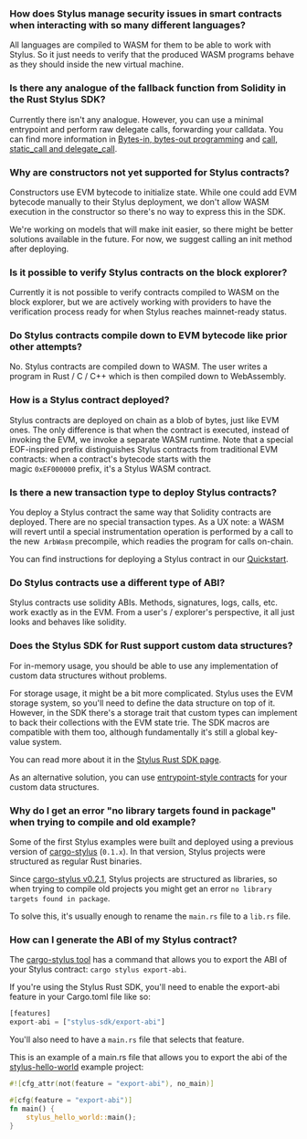 ### How does Stylus manage security issues in smart contracts when interacting with so many different languages?
<p>All languages are compiled to WASM for them to be able to work with Stylus. So it just needs to verify that the produced WASM programs behave as they should inside the new virtual machine.</p>

<p></p>


### Is there any analogue of the fallback function from Solidity in the Rust Stylus SDK?
<p>Currently there isn't any analogue. However, you can use a minimal entrypoint and perform raw delegate calls, forwarding your calldata. You can find more information in <a href="https://docs.arbitrum.io/stylus/reference/rust-sdk-guide#bytes-in-bytes-out-programming">Bytes-in, bytes-out programming</a> and <a href="https://docs.arbitrum.io/stylus/reference/rust-sdk-guide#call-static_call-and-delegate_call">call, static_call and delegate_call</a>.</p>

<p></p>


### Why are constructors not yet supported for Stylus contracts?
<p>Constructors use EVM bytecode to initialize state. While one could add EVM bytecode manually to their Stylus deployment, we don't allow WASM execution in the constructor so there's no way to express this in the SDK.</p>

<p>We're working on models that will make init easier, so there might be better solutions available in the future. For now, we suggest calling an init method after deploying.</p>

<p></p>


### Is it possible to verify Stylus contracts on the block explorer?
<p>Currently it is not possible to verify contracts compiled to WASM on the block explorer, but we are actively working with providers to have the verification process ready for when Stylus reaches mainnet-ready status.</p>

<p></p>


### Do Stylus contracts compile down to EVM bytecode like prior other attempts?
<p>No. Stylus contracts are compiled down to WASM. The user writes a program in Rust / C / C++ which is then compiled down to WebAssembly.</p>

<p></p>


### How is a Stylus contract deployed?
<p>Stylus contracts are deployed on chain as a blob of bytes, just like EVM ones. The only difference is that when the contract is executed, instead of invoking the EVM, we invoke a separate WASM runtime. Note that a special EOF-inspired prefix distinguishes Stylus contracts from traditional EVM contracts: when a contract's bytecode starts with the magic <code>0xEF000000</code> prefix, it's a Stylus WASM contract.</p>

<p></p>


### Is there a new transaction type to deploy Stylus contracts?
<p>You deploy a Stylus contract the same way that Solidity contracts are deployed. There are no special transaction types. As a UX note: a WASM will revert until a special instrumentation operation is performed by a call to the new  <code>ArbWasm</code> precompile, which readies the program for calls on-chain.</p>

<p>You can find instructions for deploying a Stylus contract in our <a href="https://docs.arbitrum.io/stylus/stylus-quickstart#checking-your-stylus-project-is-valid">Quickstart</a>.</p>


### Do Stylus contracts use a different type of ABI?
<p>Stylus contracts use solidity ABIs. Methods, signatures, logs, calls, etc. work exactly as in the EVM. From a user's / explorer's perspective, it all just looks and behaves like solidity.</p>

<p></p>


### Does the Stylus SDK for Rust support custom data structures?
<p>For in-memory usage, you should be able to use any implementation of custom data structures without problems.</p>

<p>For storage usage, it might be a bit more complicated. Stylus uses the EVM storage system, so you'll need to define the data structure on top of it. However, in the SDK there's a storage trait that custom types can implement to back their collections with the EVM state trie. The SDK macros are compatible with them too, although fundamentally it's still a global key-value system.</p>

<p>You can read more about it in the <a href="https://docs.arbitrum.io/stylus/reference/rust-sdk-guide#storage">Stylus Rust SDK page</a>.</p>

<p>As an alternative solution, you can use <a href="https://docs.arbitrum.io/stylus/reference/rust-sdk-guide#bytes-in-bytes-out-programming">entrypoint-style contracts</a> for your custom data structures.</p>

<p></p>

<p></p>


### Why do I get an error "no library targets found in package" when trying to compile and old example?
<p>Some of the first Stylus examples were built and deployed using a previous version of <a href="https://github.com/OffchainLabs/cargo-stylus">cargo-stylus</a> (<code>0.1.x</code>). In that version, Stylus projects were structured as regular Rust binaries.</p>

<p>Since <a href="https://github.com/OffchainLabs/cargo-stylus/releases/tag/v0.2.1">cargo-stylus v0.2.1</a>, Stylus projects are structured as libraries, so when trying to compile old projects you might get an error <code>no library targets found in package</code>.</p>

<p>To solve this, it's usually enough to rename the <code>main.rs</code> file to a <code>lib.rs</code> file.</p>

<p></p>


### How can I generate the ABI of my Stylus contract?
<p>The <a href="https://github.com/OffchainLabs/cargo-stylus/tree/main#exporting-solidity-abis">cargo-stylus tool</a> has a command that allows you to export the ABI of your Stylus contract: <code>cargo stylus export-abi</code>.</p>

<p>If you're using the Stylus Rust SDK, you'll need to enable the export-abi feature in your Cargo.toml file like so:</p>

```rust
[features]
export-abi = ["stylus-sdk/export-abi"]
```
<p>You'll also need to have a <code>main.rs</code> file that selects that feature.</p>

<p>This is an example of a main.rs file that allows you to export the abi of the <a href="https://github.com/OffchainLabs/stylus-hello-world">stylus-hello-world</a> example project:</p>

```rust
#![cfg_attr(not(feature = "export-abi"), no_main)]

#[cfg(feature = "export-abi")]
fn main() {
    stylus_hello_world::main();
}
```
<p></p>

